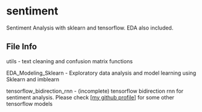 # sentiment
Sentiment Analysis with sklearn and tensorflow. EDA also included.

## File Info
utils - text cleaning and confusion matrix functions

EDA_Modeling_Sklearn - Exploratory data analysis and model learning using Sklearn and imblearn

tensorflow_bidirection_rnn - (incomplete) tensorflow bidirection rnn for sentiment analysis.
Please check [[my github profile]](https://github.com/rmalav15) for some other tensorflow models
    


